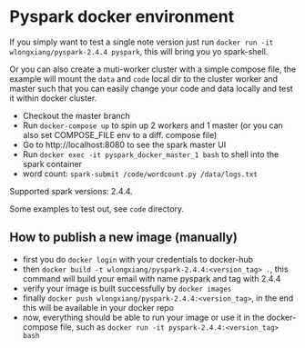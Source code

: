 # Pyspark docker environment

If you simply want to test a single note version just run `docker run -it wlongxiang/pyspark-2.4.4 pyspark`, this will bring you yo spark-shell.

Or you can also create a muti-worker cluster with a simple compose file, the example will mount the `data` and `code` local dir to the cluster worker and master such that you can easily change your code and data locally and test it within docker cluster.

 - Checkout the master branch
 - Run ``docker-compose up`` to spin up 2 workers and 1 master (or you can also set COMPOSE_FILE env to a diff. compose file)
 - Go to http://localhost:8080 to see the spark master UI
 - Run `docker exec -it pyspark_docker_master_1 bash` to shell into the spark container
 - word count: `spark-submit /code/wordcount.py /data/logs.txt`

Supported spark versions: 2.4.4.

Some examples to test out, see `code` directory.


## How to publish a new image (manually)

- first you do `docker login` with your credentials to docker-hub
- then `docker build -t wlongxiang/pyspark-2.4.4:<version_tag> .`, this command will build your email with name pyspark and tag with 2.4.4
- verify your image is built successfully by `docker images`
- finally `docker push wlongxiang/pyspark-2.4.4:<version_tag>`, in the end this will be available in your docker repo
- now, everything should be able to run your image or use it in the docker-compose file, such as `docker run -it pyspark-2.4.4:<version_tag> bash`
